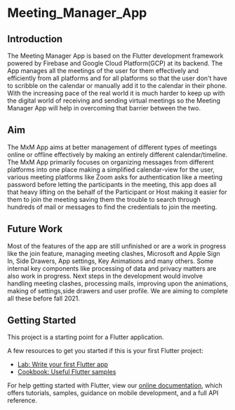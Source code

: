 # Meeting_Manager_App

## Introduction
The Meeting Manager App is based on the Flutter development framework powered by Firebase and Google Cloud Platform(GCP) at its backend. The App manages all the meetings of the user for them effectively and efficiently from all platforms and for all platforms so that the user don't have to scribble on the calendar or manually add it to the calendar in their phone. With the increasing pace of the real world it is much harder to keep up with the digital world of receiving and sending virtual meetings so the Meeting Manager App will help in overcoming that barrier between the two.

## Aim
The MxM App aims at better management of different types of meetings online or offline effectively by making an entirely different calendar/timeline. The MxM App primarily focuses on organizing messages from different platforms into one place making a simplified calendar-view for the user, various meeting platforms like Zoom asks for authentication like a meeting password before letting the participants in the meeting, this app does all that heavy lifting on the behalf of the Participant or Host making it easier for them to join the meeting saving them the trouble to search through hundreds of mail or messages to find the credentials to join the meeting.

## Future Work
Most of the features of the app are still unfinished or are a work in progress like the join feature, managing meeting clashes, Microsoft and Apple Sign In, Side Drawers, App settings, Key Animations and many others. Some internal key components like processing of data and privacy matters are also work in progress. 
Next steps in the development would involve handling meeting clashes, processing mails, improving upon the animations, making of settings,side drawers and user profile. We are aiming to complete all these before fall 2021.


## Getting Started

This project is a starting point for a Flutter application.

A few resources to get you started if this is your first Flutter project:

- [Lab: Write your first Flutter app](https://flutter.dev/docs/get-started/codelab)
- [Cookbook: Useful Flutter samples](https://flutter.dev/docs/cookbook)

For help getting started with Flutter, view our
[online documentation](https://flutter.dev/docs), which offers tutorials,
samples, guidance on mobile development, and a full API reference.
